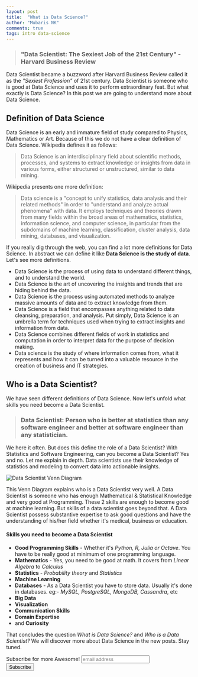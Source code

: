 ```yaml
---
layout: post
title:  "What is Data Science?"
author: "Mubaris NK"
comments: true
tags: intro data-science
---
```


> ### "Data Scientist: The Sexiest Job of the 21st Century" - Harvard Business Review

Data Scientist became a buzzword after Harvard Business Review called it as the *"Sexiest Profession"* of 21st century. Data Scientist is someone who is good at Data Science and uses it to perform extraordinary feat. But what exactly is Data Science? In this post we are going to understand more about Data Science.

## Definition of Data Science

Data Science is an early and immature field of study compared to Physics, Mathematics or Art. Because of this we do not have a clear definition of Data Science. Wikipedia defines it as follows:

> Data Science is an interdisciplinary field about scientific methods, processes, and systems to extract knowledge or insights from data in various forms, either structured or unstructured, similar to data mining.

Wikipedia presents one more definition:

> Data science is a "concept to unify statistics, data analysis and their related methods" in order to "understand and analyze actual phenomena" with data. It employs techniques and theories drawn from many fields within the broad areas of mathematics, statistics, information science, and computer science, in particular from the subdomains of machine learning, classification, cluster analysis, data mining, databases, and visualization.

If you really dig through the web, you can find a lot more definitions for Data Science. In abstract we can define it like **Data Science is the study of data**. Let's see more definitions.

* Data Science is the process of using data to understand different things, and to understand the world.
* Data Science is the art of uncovering the insights and trends that are hiding behind the data.
* Data Science is the process using automated methods to analyze massive amounts of data and to extract knowledge from them.
* Data Science is a field that encompasses anything related to data cleansing, preparation, and analysis. Put simply, Data Science is an umbrella term for techniques used when trying to extract insights and information from data.
* Data Science combines different fields of work in statistics and computation in order to interpret data for the purpose of decision making.
* Data science is the study of where information comes from, what it represents and how it can be turned into a valuable resource in the creation of business and IT strategies.

## Who is a Data Scientist?

We have seen different definitions of Data Science. Now let's unfold what skills you need become a Data Scientist.

> ### Data Scientist: Person who is better at statistics than any software engineer and better at software engineer than any statistician.

We here it often. But does this define the role of a Data Scientist? With Statistics and Software Engineering, can you become a Data Scientist? Yes and no. Let me explain in depth. Data scientists use their knowledge of statistics and modeling to convert data into actionable insights.


![Data Scientist Venn Diagram](https://i.imgur.com/KWqJEau.png)

This Venn Diagram explains who is a Data Scientist very well. A Data Scientist is someone who has enough Mathematical & Statistical Knowledge and very good at Programming. These 2 skills are enough to become good at machine learning. But skills of a data scientist goes beyond that. A Data Scientist possess substantive expertise to ask good questions and have the understanding of his/her field whether it's medical, business or education.

#### Skills you need to become a Data Scientist

* **Good Programming Skills** - Whether it's *Python, R, Julia or Octave*. You have to be really good at minimum of one programming language.
* **Mathematics** - Yes, you need to be good at math. It covers from *Linear Algebra* to *Calculus*
* **Statistics** - *Probability theory* and *Statistics*
* **Machine Learning**
* **Databases** - As a Data Scientist you have to store data. Usually it's done in databases. eg:- *MySQL, PostgreSQL, MongoDB, Cassandra*, etc
* **Big Data**
* **Visualization**
* **Communication Skills**
* **Domain Expertise**
* and **Curiosity**

That concludes the question *What is Data Science?* and *Who is a Data Scientist?* We will discover more about Data Science in the new posts. Stay tuned.


<div id="mc_embed_signup">
<form action="//mubaris.us16.list-manage.com/subscribe/post?u=f9e9a4985cce81e89169df2bf&amp;id=3654da5463" method="post" id="mc-embedded-subscribe-form" name="mc-embedded-subscribe-form" class="validate" target="_blank" novalidate>
    <div id="mc_embed_signup_scroll">
	<label for="mce-EMAIL">Subscribe for more Awesome!</label>
	<input type="email" value="" name="EMAIL" class="email" id="mce-EMAIL" placeholder="email address" required>
    <!-- real people should not fill this in and expect good things - do not remove this or risk form bot signups-->
    <div style="position: absolute; left: -5000px;" aria-hidden="true"><input type="text" name="b_f9e9a4985cce81e89169df2bf_3654da5463" tabindex="-1" value=""></div>
    <div class="clear"><input type="submit" value="Subscribe" name="subscribe" id="mc-embedded-subscribe" class="button"></div>
    </div>
</form>
</div>